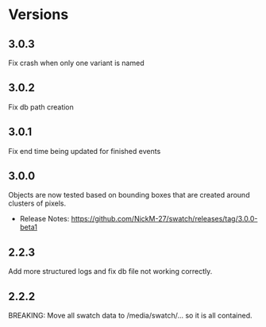 # Versions

## 3.0.3

Fix crash when only one variant is named

## 3.0.2

Fix db path creation

## 3.0.1

Fix end time being updated for finished events

## 3.0.0

Objects are now tested based on bounding boxes that are created around clusters of pixels.

- Release Notes: https://github.com/NickM-27/swatch/releases/tag/3.0.0-beta1

## 2.2.3

Add more structured logs and fix db file not working correctly.

## 2.2.2

BREAKING: Move all swatch data to /media/swatch/... so it is all contained. 


